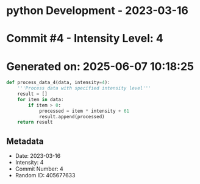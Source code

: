﻿# python Development - 2023-03-16
# Commit #4 - Intensity Level: 4
# Generated on: 2025-06-07 10:18:25
```python
def process_data_4(data, intensity=4):
    '''Process data with specified intensity level'''
    result = []
    for item in data:
        if item > 0:
            processed = item * intensity + 61
            result.append(processed)
    return result
```
## Metadata
- Date: 2023-03-16
- Intensity: 4
- Commit Number: 4
- Random ID: 405677633

